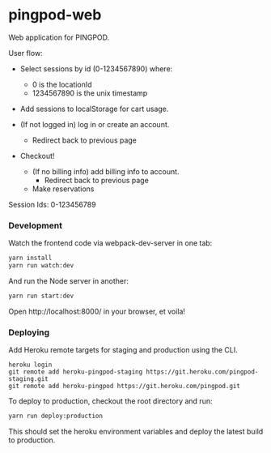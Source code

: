 # pingpod-web

Web application for PINGPOD.

User flow:

- Select sessions by id (0-1234567890) where:
  - 0 is the locationId
  - 1234567890 is the unix timestamp

- Add sessions to localStorage for cart usage.

- (If not logged in) log in or create an account.
  - Redirect back to previous page

- Checkout!
  - (If no billing info) add billing info to account.
    - Redirect back to previous page
  - Make reservations


Session Ids:
0-123456789

### Development
Watch the frontend code via webpack-dev-server in one tab:

```sh
yarn install
yarn run watch:dev
```

And run the Node server in another:
```sh
yarn run start:dev
```

Open http://localhost:8000/ in your browser, et voila!


### Deploying
Add Heroku remote targets for staging and production using the CLI.
```
heroku login
git remote add heroku-pingpod-staging https://git.heroku.com/pingpod-staging.git 
git remote add heroku-pingpod https://git.heroku.com/pingpod.git 
```

To deploy to production, checkout the root directory and run:

```sh
yarn run deploy:production
```

This should set the heroku environment variables and deploy the latest build to production. 